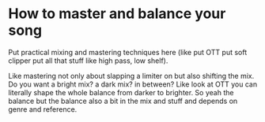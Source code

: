 # How to master and balance your song
Put practical mixing and mastering techniques here (like put OTT put soft clipper put all that stuff like high pass, low shelf).

Like mastering not only about slapping a limiter on but also shifting the mix. Do you want a bright mix? a dark mix? in between? Like look at OTT you can literally shape the whole balance from darker to brighter. So yeah the balance but the balance also a bit in the mix and stuff and depends on genre and reference.